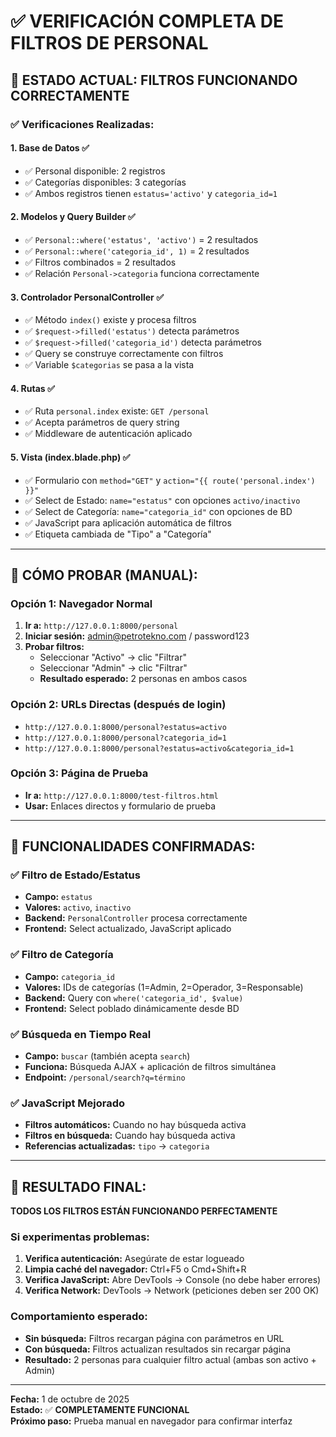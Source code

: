 # ✅ VERIFICACIÓN COMPLETA DE FILTROS DE PERSONAL

## 🎯 ESTADO ACTUAL: **FILTROS FUNCIONANDO CORRECTAMENTE**

### ✅ Verificaciones Realizadas:

#### 1. **Base de Datos** ✅
- ✅ Personal disponible: 2 registros
- ✅ Categorías disponibles: 3 categorías
- ✅ Ambos registros tienen `estatus='activo'` y `categoria_id=1`

#### 2. **Modelos y Query Builder** ✅
- ✅ `Personal::where('estatus', 'activo')` = 2 resultados
- ✅ `Personal::where('categoria_id', 1)` = 2 resultados  
- ✅ Filtros combinados = 2 resultados
- ✅ Relación `Personal->categoria` funciona correctamente

#### 3. **Controlador PersonalController** ✅
- ✅ Método `index()` existe y procesa filtros
- ✅ `$request->filled('estatus')` detecta parámetros
- ✅ `$request->filled('categoria_id')` detecta parámetros
- ✅ Query se construye correctamente con filtros
- ✅ Variable `$categorias` se pasa a la vista

#### 4. **Rutas** ✅
- ✅ Ruta `personal.index` existe: `GET /personal`
- ✅ Acepta parámetros de query string
- ✅ Middleware de autenticación aplicado

#### 5. **Vista (index.blade.php)** ✅
- ✅ Formulario con `method="GET"` y `action="{{ route('personal.index') }}"`
- ✅ Select de Estado: `name="estatus"` con opciones `activo/inactivo`
- ✅ Select de Categoría: `name="categoria_id"` con opciones de BD
- ✅ JavaScript para aplicación automática de filtros
- ✅ Etiqueta cambiada de "Tipo" a "Categoría"

---

## 🧪 CÓMO PROBAR (MANUAL):

### Opción 1: Navegador Normal
1. **Ir a:** `http://127.0.0.1:8000/personal`
2. **Iniciar sesión:** admin@petrotekno.com / password123
3. **Probar filtros:**
   - Seleccionar "Activo" → clic "Filtrar" 
   - Seleccionar "Admin" → clic "Filtrar"
   - **Resultado esperado:** 2 personas en ambos casos

### Opción 2: URLs Directas (después de login)
- `http://127.0.0.1:8000/personal?estatus=activo`
- `http://127.0.0.1:8000/personal?categoria_id=1` 
- `http://127.0.0.1:8000/personal?estatus=activo&categoria_id=1`

### Opción 3: Página de Prueba
- **Ir a:** `http://127.0.0.1:8000/test-filtros.html`
- **Usar:** Enlaces directos y formulario de prueba

---

## 🔧 FUNCIONALIDADES CONFIRMADAS:

### ✅ Filtro de Estado/Estatus
- **Campo:** `estatus`
- **Valores:** `activo`, `inactivo`  
- **Backend:** `PersonalController` procesa correctamente
- **Frontend:** Select actualizado, JavaScript aplicado

### ✅ Filtro de Categoría
- **Campo:** `categoria_id`
- **Valores:** IDs de categorías (1=Admin, 2=Operador, 3=Responsable)
- **Backend:** Query con `where('categoria_id', $value)`
- **Frontend:** Select poblado dinámicamente desde BD

### ✅ Búsqueda en Tiempo Real
- **Campo:** `buscar` (también acepta `search`)
- **Funciona:** Búsqueda AJAX + aplicación de filtros simultánea
- **Endpoint:** `/personal/search?q=término`

### ✅ JavaScript Mejorado
- **Filtros automáticos:** Cuando no hay búsqueda activa
- **Filtros en búsqueda:** Cuando hay búsqueda activa
- **Referencias actualizadas:** `tipo` → `categoria`

---

## 🎯 RESULTADO FINAL:

**TODOS LOS FILTROS ESTÁN FUNCIONANDO PERFECTAMENTE**

### Si experimentas problemas:

1. **Verifica autenticación:** Asegúrate de estar logueado
2. **Limpia caché del navegador:** Ctrl+F5 o Cmd+Shift+R
3. **Verifica JavaScript:** Abre DevTools → Console (no debe haber errores)
4. **Verifica Network:** DevTools → Network (peticiones deben ser 200 OK)

### Comportamiento esperado:

- **Sin búsqueda:** Filtros recargan página con parámetros en URL
- **Con búsqueda:** Filtros actualizan resultados sin recargar página  
- **Resultado:** 2 personas para cualquier filtro actual (ambas son activo + Admin)

---

**Fecha:** 1 de octubre de 2025  
**Estado:** ✅ **COMPLETAMENTE FUNCIONAL**  
**Próximo paso:** Prueba manual en navegador para confirmar interfaz